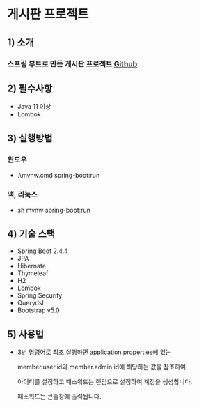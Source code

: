 # 게시판 프로젝트

## 1) 소개

### 스프링 부트로 만든 게시판 프로젝트 [Github](https://github.com/hyperbora/spring-board)

## 2) 필수사항

- Java 11 이상
- Lombok

## 3) 실행방법

### 윈도우

- .\mvnw.cmd spring-boot:run

### 맥, 리눅스

- sh mvnw spring-boot:run

## 4) 기술 스택

- Spring Boot 2.4.4
- JPA
- Hibernate
- Thymeleaf
- H2
- Lombok
- Spring Security
- Querydsl
- Bootstrap v5.0

## 5) 사용법

- 3번 명령어로 최초 실행하면 application.properties에 있는

  member.user.id와 member.admin.id에 해당하는 값을 참조하여

  아이디를 설정하고 패스워드는 랜덤으로 설정하여 계정을 생성합니다.

  패스워드는 콘솔창에 출력됩니다.
